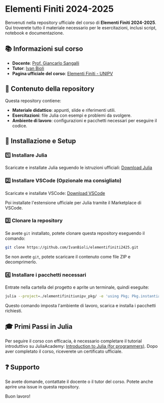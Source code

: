 # Elementi Finiti 2024-2025

Benvenuti nella repository ufficiale del corso di **Elementi Finiti 2024-2025**. Qui troverete tutto il materiale necessario per le esercitazioni, inclusi script, notebook e documentazione.

## 📚 Informazioni sul corso
- **Docente**: [Prof. Giancarlo Sangalli](https://www-dimat.unipv.it/sangalli/)
- **Tutor**: [Ivan Bioli](https://sites.google.com/view/ivan-bioli/homepage)
- **Pagina ufficiale del corso**: [Elementi Finiti - UNIPV](https://www-dimat.unipv.it/sangalli/elementi_finiti_mat.html)

## 📌 Contenuto della repository
Questa repository contiene:
- **Materiale didattico**: appunti, slide e riferimenti utili.
- **Esercitazioni**: file Julia con esempi e problemi da svolgere.
- **Ambiente di lavoro**: configurazioni e pacchetti necessari per eseguire il codice.

## 🚀 Installazione e Setup
### 1️⃣ Installare Julia
Scaricate e installate Julia seguendo le istruzioni ufficiali:
[Download Julia](https://julialang.org/downloads/)

### 2️⃣ Installare VSCode (Opzionale ma consigliato)
Scaricate e installate VSCode:
[Download VSCode](https://code.visualstudio.com/)

Poi installate l'estensione ufficiale per Julia tramite il Marketplace di VSCode.

### 3️⃣ Clonare la repository
Se avete `git` installato, potete clonare questa repository eseguendo il comando:
```bash
git clone https://github.com/IvanBioli/elementifiniti2425.git
```
Se non avete `git`, potete scaricare il contenuto come file ZIP e decomprimerlo.

### 4️⃣ Installare i pacchetti necessari
Entrate nella cartella del progetto e aprite un terminale, quindi eseguite:
```bash
julia --project=./elementifinitiunipv_pkg/ -e 'using Pkg; Pkg.instantiate()'
```
Questo comando imposta l'ambiente di lavoro, scarica e installa i pacchetti richiesti.

## 🎓 Primi Passi in Julia
Per seguire il corso con efficacia, è necessario completare il tutorial introduttivo su JuliaAcademy:
[Introduction to Julia (for programmers)](https://juliaacademy.com/courses).
Dopo aver completato il corso, riceverete un certificato ufficiale.

## ❓ Supporto
Se avete domande, contattate il docente o il tutor del corso. Potete anche aprire una issue in questa repository.

Buon lavoro!